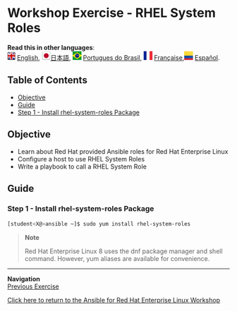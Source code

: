 # Workshop Exercise - RHEL System Roles

**Read this in other languages**:
<br>![uk](../images/uk.png) [English](README.md),  ![japan](../images/japan.png)[日本語](README.ja.md), ![brazil](../images/brazil.png) [Portugues do Brasil](README.pt-br.md), ![france](../images/fr.png) [Française](README.fr.md),![Español](../images/col.png) [Español](README.es.md).

## Table of Contents

* [Objective](#objective)
* [Guide](#guide)
* [Step 1 - Install rhel-system-roles Package](#step-1---install-rhel-system-roles-package)

## Objective

* Learn about Red Hat provided Ansible roles for Red Hat Enterprise Linux
* Configure a host to use RHEL System Roles
* Write a playbook to call a RHEL System Role

## Guide

### Step 1 - Install rhel-system-roles Package

```bash
[student<X@>ansible ~]$ sudo yum install rhel-system-roles
```

> **Note**
>
> Red Hat Enterprise Linux 8 uses the dnf package manager and shell command. However, yum aliases are available for convenience.

---
**Navigation**
<br>
[Previous Exercise](../1.7-role)

[Click here to return to the Ansible for Red Hat Enterprise Linux Workshop](../README.md)
